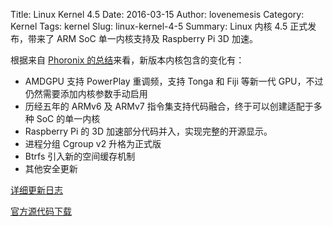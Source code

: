 Title: Linux Kernel 4.5
Date: 2016-03-15
Author: lovenemesis
Category: Kernel
Tags: kernel
Slug: linux-kernel-4-5
Summary: Linux 内核 4.5 正式发布，带来了 ARM SoC 单一内核支持及 Raspberry Pi 3D 加速。

根据来自 [Phoronix 的总结](http://www.phoronix.com/scan.php?page=article&item=linux-45-features)来看，新版本内核包含的变化有：

* AMDGPU 支持 PowerPlay 重调频，支持 Tonga 和 Fiji 等新一代 GPU，不过仍然需要添加内核参数手动启用
* 历经五年的 ARMv6 及 ARMv7 指令集支持代码融合，终于可以创建适配于多种 SoC 的单一内核
* Raspberry Pi 的 3D 加速部分代码并入，实现完整的开源显示。
* 进程分组 Cgroup v2 升格为正式版
* Btrfs 引入新的空间缓存机制
* 其他安全更新

[详细更新日志](http://kernelnewbies.org/Linux_4.5)

[官方源代码下载](https://cdn.kernel.org/pub/linux/kernel/v4.x/linux-4.5.tar.xz)
